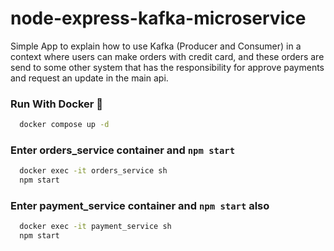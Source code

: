 # node-express-kafka-microservice

Simple App to explain how to use Kafka (Producer and Consumer) in a context where users can make orders with credit card, and these orders are send to some other system that has the responsibility for approve payments and request an update in the main api.

### Run With Docker 🐳

```bash
  docker compose up -d
```

### Enter orders_service container and `npm start`

```bash
  docker exec -it orders_service sh
  npm start
```

### Enter payment_service container and `npm start` also

```bash
  docker exec -it payment_service sh
  npm start
```

